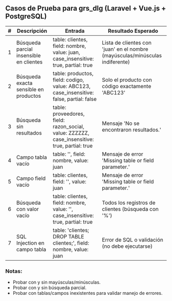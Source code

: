 ## Casos de Prueba para grs_dlg (Laravel + Vue.js + PostgreSQL)

| # | Descripción | Entrada | Resultado Esperado |
|---|-------------|---------|--------------------|
| 1 | Búsqueda parcial insensible en clientes | table: clientes, field: nombre, value: juan, case_insensitive: true, partial: true | Lista de clientes con 'juan' en el nombre (mayúsculas/minúsculas indiferente) |
| 2 | Búsqueda exacta sensible en productos | table: productos, field: codigo, value: ABC123, case_insensitive: false, partial: false | Solo el producto con código exactamente 'ABC123' |
| 3 | Búsqueda sin resultados | table: proveedores, field: razon_social, value: ZZZZZZ, case_insensitive: true, partial: true | Mensaje 'No se encontraron resultados.' |
| 4 | Campo tabla vacío | table: '', field: nombre, value: juan | Mensaje de error 'Missing table or field parameter.' |
| 5 | Campo field vacío | table: clientes, field: '', value: juan | Mensaje de error 'Missing table or field parameter.' |
| 6 | Búsqueda con valor vacío | table: clientes, field: nombre, value: '', case_insensitive: true, partial: true | Todos los registros de clientes (búsqueda con '%') |
| 7 | SQL Injection en campo tabla | table: 'clientes; DROP TABLE clientes;', field: nombre, value: juan | Error de SQL o validación (no debe ejecutarse) |

### Notas:
- Probar con y sin mayúsculas/minúsculas.
- Probar con y sin búsqueda parcial.
- Probar con tablas/campos inexistentes para validar manejo de errores.
